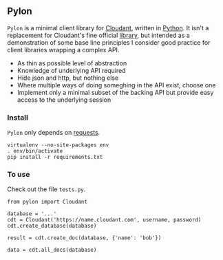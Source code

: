## Pylon

`Pylon` is a minimal client library for [Cloudant](https://www.cloudant.com), written in [Python](https://www.python.org/). It isn't a replacement for Cloudant's fine official [library](https://github.com/cloudant/python-cloudant), but intended as a demonstration of some base line principles I consider good practice for client libraries wrapping a complex API.

* As thin as possible level of abstraction
* Knowledge of underlying API required
* Hide json and http, but nothing else
* Where multiple ways of doing someghing in the API exist, choose one
* Implement only a minimal subset of the backing API but provide easy access to the underlying session

### Install

`Pylon` only depends on [requests](http://docs.python-requests.org/en/master/).

    virtualenv --no-site-packages env
    . env/bin/activate
    pip install -r requirements.txt

### To use

Check out the file `tests.py`.

    from pylon import Cloudant

    database = '...'
    cdt = Cloudant('https://name.cloudant.com', username, password)
    cdt.create_database(database)

    result = cdt.create_doc(database, {'name': 'bob'})

    data = cdt.all_docs(database)
